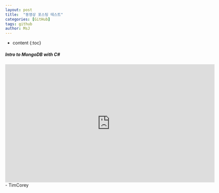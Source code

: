 ```yaml
---
layout: post
title:  "동영상 포스팅 테스트"
categories: [GitHub]
tags: github
author: MsJ
---
```


* content
{:toc}

##### Intro to MongoDB with C#
<iframe width="668px" height="376px" src="https://www.youtube.com/embed/69WBy4MHYUw?start=1" frameborder="0" allowfullscreen></iframe>
- TimCorey
